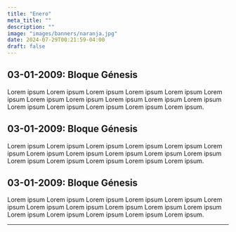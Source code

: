 ```yaml
---
title: "Enero"
meta_title: ""
description: ""
image: "images/banners/naranja.jpg"
date: 2024-07-29T00:21:59-04:00
draft: false
---
```


## 03-01-2009: Bloque Génesis

Lorem ipsum Lorem ipsum Lorem ipsum Lorem ipsum Lorem ipsum Lorem ipsum Lorem ipsum Lorem ipsum Lorem ipsum Lorem ipsum Lorem ipsum Lorem ipsum Lorem ipsum Lorem ipsum Lorem ipsum Lorem ipsum.

## 03-01-2009: Bloque Génesis

Lorem ipsum Lorem ipsum Lorem ipsum Lorem ipsum Lorem ipsum Lorem ipsum Lorem ipsum Lorem ipsum Lorem ipsum Lorem ipsum Lorem ipsum Lorem ipsum Lorem ipsum Lorem ipsum Lorem ipsum Lorem ipsum.

## 03-01-2009: Bloque Génesis

Lorem ipsum Lorem ipsum Lorem ipsum Lorem ipsum Lorem ipsum Lorem ipsum Lorem ipsum Lorem ipsum Lorem ipsum Lorem ipsum Lorem ipsum Lorem ipsum Lorem ipsum Lorem ipsum Lorem ipsum Lorem ipsum.

<hr>
